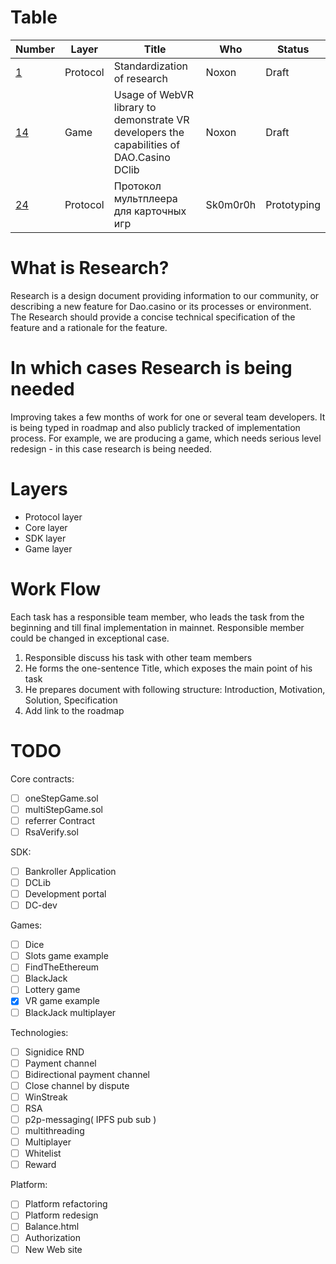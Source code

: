 # Table

| Number | Layer    | Title              | Who | Status |
|--------|----------|--------------------|-------|--------|
| [1](/readme.md)      | Protocol | Standardization of research | Noxon | Draft  |
| [14](/0014.md)      | Game | Usage of WebVR library to demonstrate VR developers the capabilities of DAO.Casino DClib | Noxon | Draft  |
| [24](/0024.md)      | Protocol | Протокол мультплеера для карточных игр | Sk0m0r0h | Prototyping |


# What is Research? 

Research is a design document providing information to our community, or describing a new feature for Dao.casino or its processes or environment. The Research should provide a concise technical specification of the feature and a rationale for the feature.

# In which cases Research is being needed

Improving takes a few months of work for one or several team developers. It is being typed in roadmap and also publicly tracked of implementation process. For example, we are producing a game, which needs serious level redesign - in this case research is being needed.

# Layers

* Protocol layer
* Core layer
* SDK layer
* Game layer

# Work Flow

Each task has a responsible team member, who leads the task from the beginning and till final implementation in mainnet. Responsible member could be changed in exceptional case.

1. Responsible discuss his task with other team members
2. He forms the one-sentence Title, which exposes the main point of his task
3. He prepares document with following structure:  Introduction, Motivation, Solution, Specification
4. Add link to the roadmap

# TODO
Core contracts:
- [ ] oneStepGame.sol
- [ ] multiStepGame.sol
- [ ] referrer Contract
- [ ] RsaVerify.sol

SDK:
- [ ] Bankroller Application
- [ ] DCLib
- [ ] Development portal
- [ ] DC-dev

Games:
- [ ] Dice
- [ ] Slots game example
- [ ] FindTheEthereum
- [ ] BlackJack
- [ ] Lottery game
- [x] VR game example
- [ ] BlackJack multiplayer

Technologies:
- [ ] Signidice RND
- [ ] Payment channel
- [ ] Bidirectional payment channel
- [ ] Close channel by dispute
- [ ] WinStreak
- [ ] RSA 
- [ ] p2p-messaging( IPFS pub sub )
- [ ] multithreading
- [ ] Multiplayer
- [ ] Whitelist
- [ ] Reward

Platform:
- [ ] Platform refactoring 
- [ ] Platform redesign
- [ ] Balance.html
- [ ] Authorization 
- [ ] New Web site

